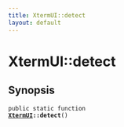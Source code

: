 ```yaml
---
title: XtermUI::detect
layout: default
---
```


# XtermUI::detect

## Synopsis

<code>public static function <b><a href="XtermUI">XtermUI</a>::detect</b>()</code>

